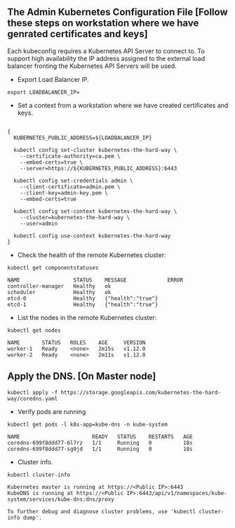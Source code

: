 ## The Admin Kubernetes Configuration File [Follow these steps on workstation where we have genrated certificates and keys]

Each kubeconfig requires a Kubernetes API Server to connect to. To support high availability the IP address assigned to the external load balancer fronting the Kubernetes API Servers will be used.

- Export Load Balancer IP.




```command
export LOADBALANCER_IP=
```

- Set a context from a workstation where we have created certificates and keys.




```command

{
  KUBERNETES_PUBLIC_ADDRESS=${LOADBALANCER_IP}

  kubectl config set-cluster kubernetes-the-hard-way \
    --certificate-authority=ca.pem \
    --embed-certs=true \
    --server=https://${KUBERNETES_PUBLIC_ADDRESS}:6443

  kubectl config set-credentials admin \
    --client-certificate=admin.pem \
    --client-key=admin-key.pem \
    --embed-certs=true

  kubectl config set-context kubernetes-the-hard-way \
    --cluster=kubernetes-the-hard-way \
    --user=admin

  kubectl config use-context kubernetes-the-hard-way
}
```

- Check the health of the remote Kubernetes cluster:




```command
kubectl get componentstatuses
```
```
NAME                 STATUS    MESSAGE             ERROR
controller-manager   Healthy   ok
scheduler            Healthy   ok
etcd-0               Healthy   {"health":"true"}
etcd-1               Healthy   {"health":"true"}
```

- List the nodes in the remote Kubernetes cluster:




```command
kubectl get nodes
```
```
NAME       STATUS   ROLES    AGE     VERSION
worker-1   Ready    <none>   2m15s   v1.12.0
worker-2   Ready    <none>   2m11s   v1.12.0
```



## Apply the DNS. [On Master node]




```command
kubectl apply -f https://storage.googleapis.com/kubernetes-the-hard-way/coredns.yaml
```

- Verify pods are running




```command
kubectl get pods -l k8s-app=kube-dns -n kube-system
```
```
NAME                       READY   STATUS    RESTARTS   AGE
coredns-699f8ddd77-6l7rz   1/1     Running   0          18s
coredns-699f8ddd77-sg9jd   1/1     Running   0          18s
```

- Cluster info.




```command
kubectl cluster-info
```
```
Kubernetes master is running at https://<Public IP>:6443
KubeDNS is running at https://<Public IP>:6443/api/v1/namespaces/kube-system/services/kube-dns:dns/proxy

To further debug and diagnose cluster problems, use 'kubectl cluster-info dump'.
```
